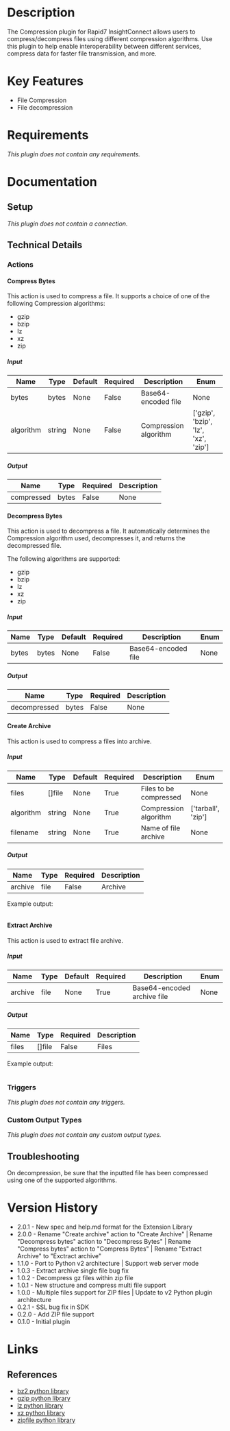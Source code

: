 # Description

The Compression plugin for Rapid7 InsightConnect allows users to compress/decompress files using different
compression algorithms. Use this plugin to help enable interoperability between different services, compress data
for faster file transmission, and more.

# Key Features

* File Compression
* File decompression

# Requirements

_This plugin does not contain any requirements._

# Documentation

## Setup

_This plugin does not contain a connection._

## Technical Details

### Actions

#### Compress Bytes

This action is used to compress a file. It supports a choice of one of the following Compression algorithms:

* gzip
* bzip
* lz
* xz
* zip

##### Input

|Name|Type|Default|Required|Description|Enum|
|----|----|-------|--------|-----------|----|
|bytes|bytes|None|False|Base64-encoded file|None|
|algorithm|string|None|False|Compression algorithm|['gzip', 'bzip', 'lz', 'xz', 'zip']|

##### Output

|Name|Type|Required|Description|
|----|----|--------|-----------|
|compressed|bytes|False|None|

#### Decompress Bytes

This action is used to decompress a file. It automatically determines the Compression algorithm used, decompresses it,
and returns the decompressed file.

The following algorithms are supported:

* gzip
* bzip
* lz
* xz
* zip

##### Input

|Name|Type|Default|Required|Description|Enum|
|----|----|-------|--------|-----------|----|
|bytes|bytes|None|False|Base64-encoded file|None|

##### Output

|Name|Type|Required|Description|
|----|----|--------|-----------|
|decompressed|bytes|False|None|

#### Create Archive

This action is used to compress a files into archive.

##### Input

|Name|Type|Default|Required|Description|Enum|
|----|----|-------|--------|-----------|----|
|files|[]file|None|True|Files to be compressed|None|
|algorithm|string|None|True|Compression algorithm|['tarball', 'zip']|
|filename|string|None|True|Name of file archive|None|

##### Output

|Name|Type|Required|Description|
|----|----|--------|-----------|
|archive|file|False|Archive|

Example output:

```
```

#### Extract Archive

This action is used to extract file archive.

##### Input

|Name|Type|Default|Required|Description|Enum|
|----|----|-------|--------|-----------|----|
|archive|file|None|True|Base64-encoded archive file|None|

##### Output

|Name|Type|Required|Description|
|----|----|--------|-----------|
|files|[]file|False|Files|

Example output:

```
```

### Triggers

_This plugin does not contain any triggers._

### Custom Output Types

_This plugin does not contain any custom output types._

## Troubleshooting

On decompression, be sure that the inputted file has been compressed using one of the supported algorithms.

# Version History

* 2.0.1 - New spec and help.md format for the Extension Library
* 2.0.0 - Rename "Create archive" action to "Create Archive" | Rename "Decompress bytes" action to "Decompress Bytes" | Rename "Compress bytes" action to "Compress Bytes" | Rename "Extract Archive" to "Exctract archive"
* 1.1.0 - Port to Python v2 architecture | Support web server mode
* 1.0.3 - Extract archive single file bug fix
* 1.0.2 - Decompress gz files within zip file
* 1.0.1 - New structure and compress multi file support
* 1.0.0 - Multiple files support for ZIP files | Update to v2 Python plugin architecture
* 0.2.1 - SSL bug fix in SDK
* 0.2.0 - Add ZIP file support
* 0.1.0 - Initial plugin

# Links

## References

* [bz2 python library](https://docs.python.org/3/library/bz2.html)
* [gzip python library](https://docs.python.org/3/library/gzip.html)
* [lz python library](https://docs.python.org/3/library/lzma.html)
* [xz python library](https://docs.python.org/3/library/lzma.html)
* [zipfile python library](https://docs.python.org/3/library/zipfile.html)

